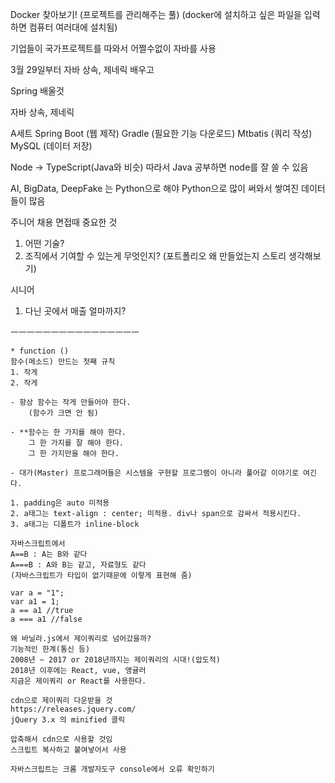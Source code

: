 Docker 찾아보기!
(프로젝트를 관리해주는 풀)
(docker에 설치하고 싶은 파일을 입력하면 컴퓨터 여러대에 설치됨)

기업들이 국가프로젝트를 따와서 어쩔수없이 자바를 사용

3월 29일부터 
자바 상속, 제네릭 배우고

Spring 배울것

자바 상속, 제네릭

A세트
Spring Boot (웹 제작)
Gradle (필요한 기능 다운로드)
Mtbatis (쿼리 작성)
MySQL (데이터 저장)

Node -> TypeScript(Java와 비슷)
따라서 Java 공부하면 node를 잘 쓸 수 있음

AI, BigData, DeepFake 는 Python으로 해야
Python으로 많이 써와서 쌓여진 데이터들이 많음

주니어 채용 면접때 중요한 것
1. 어떤 기술?
2. 조직에서 기여할 수 있는게 무엇인지?
(포트폴리오 왜 만들었는지 스토리 생각해보기)

시니어
1. 다닌 곳에서 매출 얼마까지?

ㅡㅡㅡㅡㅡㅡㅡㅡㅡㅡㅡㅡㅡㅡㅡㅡ
```
* function ()
함수(메소드) 만드는 첫째 규칙
1. 작게
2. 작게

- 항상 함수는 작게 만들어야 한다.
    (함수가 크면 안 됨)

- **함수는 한 가지를 해야 한다. 
    그 한 가지를 잘 해야 한다. 
    그 한 가지만을 해야 한다.

- 대가(Master) 프로그래머들은 시스템을 구현할 프로그램이 아니라 풀어갈 이야기로 여긴다.

```

```
1. padding은 auto 미적용
2. a태그는 text-align : center; 미적용. div나 span으로 감싸서 적용시킨다.
3. a태그는 디폴트가 inline-block

자바스크립트에서
A==B : A는 B와 같다
A===B : A와 B는 같고, 자료형도 같다
(자바스크립트가 타입이 없기때문에 이렇게 표현해 줌)

var a = "1";
var a1 = 1;
a == a1 //true
a === a1 //false
```
```
왜 바닐라.js에서 제이쿼리로 넘어갔을까?
기능적인 한계(통신 등)
2008년 ~ 2017 or 2018년까지는 제이쿼리의 시대!(압도적)
2018년 이후에는 React, vue, 앵귤러
지금은 제이쿼리 or React를 사용한다.
```
```
cdn으로 제이쿼리 다운받을 것
https://releases.jquery.com/
jQuery 3.x 의 minified 클릭

압축해서 cdn으로 사용할 것임
스크립트 복사하고 붙여넣어서 사용
```

```
자바스크립트는 크롬 개발자도구 console에서 오류 확인하기
```